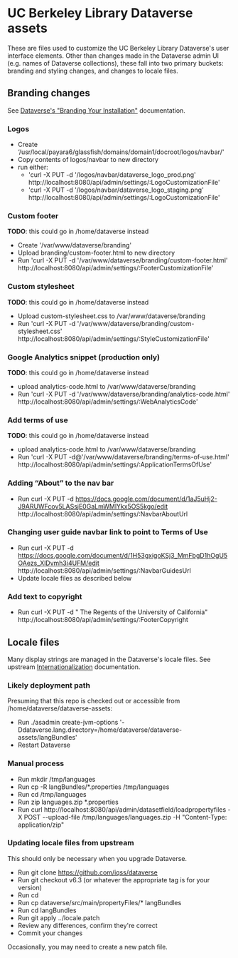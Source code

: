 # UC Berkeley Library Dataverse assets 

These are files used to customize the UC Berkeley Library Dataverse's user interface elements. Other than changes made in the Dataverse admin UI (e.g. names of Dataverse collections), these fall into two primary buckets: branding and styling changes, and changes to locale files.

## Branding changes

See [Dataverse's "Branding Your Installation"](https://guides.dataverse.org/en/latest/installation/config.html#branding-your-installation) documentation.

### Logos

- Create ‘/usr/local/payara6/glassfish/domains/domain1/docroot/logos/navbar/'
- Copy contents of logos/navbar to new directory
- run either:
    - 'curl -X PUT -d '/logos/navbar/dataverse_logo_prod.png' http://localhost:8080/api/admin/settings/:LogoCustomizationFile'
    - 'curl -X PUT -d '/logos/navbar/dataverse_logo_staging.png' http://localhost:8080/api/admin/settings/:LogoCustomizationFile'

### Custom footer
**TODO**: this could go in /home/dataverse instead

- Create '/var/www/dataverse/branding'
- Upload branding/custom-footer.html to new directory
- Run 'curl -X PUT -d '/var/www/dataverse/branding/custom-footer.html' http://localhost:8080/api/admin/settings/:FooterCustomizationFile'

### Custom stylesheet
**TODO**: this could go in /home/dataverse instead

- Upload custom-stylesheet.css to /var/www/dataverse/branding
- Run 'curl -X PUT -d '/var/www/dataverse/branding/custom-stylesheet.css' http://localhost:8080/api/admin/settings/:StyleCustomizationFile'

### Google Analytics snippet (production only)
**TODO**: this could go in /home/dataverse instead

- upload analytics-code.html to /var/www/dataverse/branding
- Run 'curl -X PUT -d '/var/www/dataverse/branding/analytics-code.html' http://localhost:8080/api/admin/settings/:WebAnalyticsCode' 

### Add terms of use
**TODO**: this could go in /home/dataverse instead

- upload analytics-code.html to /var/www/dataverse/branding
- Run 'curl -X PUT -d@'/var/www/dataverse/branding/terms-of-use.html' http://localhost:8080/api/admin/settings/:ApplicationTermsOfUse' 

### Adding “About” to the nav bar
- Run curl -X PUT -d https://docs.google.com/document/d/1aJ5uHj2-J9ARUWFcov5LASsjE0GaLmWMlYkx5OS5kgo/edit http://localhost:8080/api/admin/settings/:NavbarAboutUrl

### Changing user guide navbar link to point to Terms of Use
- Run curl -X PUT -d https://docs.google.com/document/d/1H53gxigoKSj3_MmFbgD1hOgU5OAezs_XlDvmh3i4UFM/edit http://localhost:8080/api/admin/settings/:NavbarGuidesUrl
- Update locale files as described below

### Add text to copyright
- Run curl -X PUT -d " The Regents of the University of California" http://localhost:8080/api/admin/settings/:FooterCopyright

## Locale files

Many display strings are managed in the Dataverse's locale files. See upstream [Internationalization](https://guides.dataverse.org/en/latest/installation/config.html#internationalization) documentation.

### Likely deployment path

Presuming that this repo is checked out or accessible from /home/dataverse/dataverse-assets:

- Run ./asadmin create-jvm-options '-Ddataverse.lang.directory=/home/dataverse/dataverse-assets/langBundles'
- Restart Dataverse

### Manual process

- Run mkdir /tmp/languages
- Run cp -R langBundles/*.properties /tmp/languages
- Run cd /tmp/languages
- Run zip languages.zip *.properties
- Run curl http://localhost:8080/api/admin/datasetfield/loadpropertyfiles -X POST --upload-file /tmp/languages/languages.zip -H "Content-Type: application/zip"

### Updating locale files from upstream

This should only be necessary when you upgrade Dataverse.

- Run git clone https://github.com/iqss/dataverse 
- Run git checkout v6.3 (or whatever the appropriate tag is for your version)
- Run cd 
- Run cp dataverse/src/main/propertyFiles/* langBundles 
- Run cd langBundles
- Run git apply ../locale.patch
- Review any differences, confirm they're correct 
- Commit your changes

Occasionally, you may need to create a new patch file.